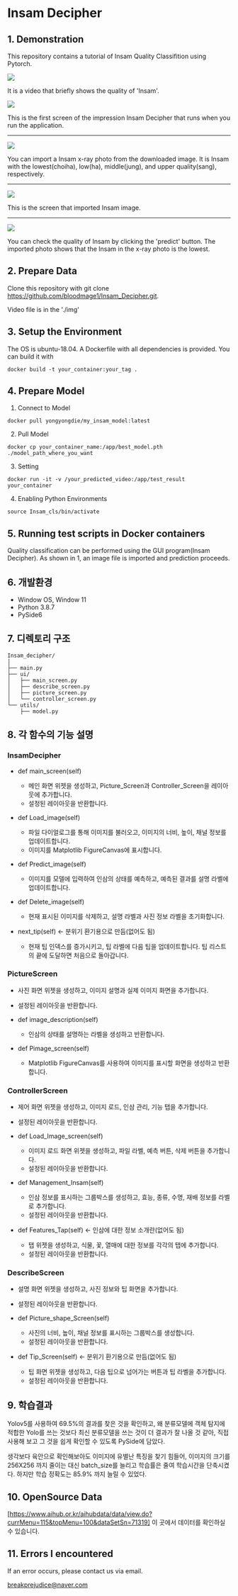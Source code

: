 # Insam Decipher

## 1. Demonstration

This repository contains a tutorial of Insam Quality Classifition using Pytorch.

<img src="https://github.com/bloodmage1/Insam_Decipher/blob/main/Demonstration/play_video.gif"/>

It is a video that briefly shows the quality of 'Insam'.

<img src="https://github.com/bloodmage1/Insam_Decipher/blob/main/Demonstration/insam_decipher_homescreen.png"/>

This is the first screen of the impression Insam Decipher that runs when you run the application.

---
<img src="https://github.com/bloodmage1/Insam_Decipher/blob/main/Demonstration/load_image.png"/>

You can import a Insam x-ray photo from the downloaded image. It is Insam with the lowest(choiha), low(ha), middle(jung), and upper quality(sang), respectively.

---

<img src="https://github.com/bloodmage1/Insam_Decipher/blob/main/Demonstration/loaded_image.png"/>

This is the screen that imported Insam image.

---

<img src="https://github.com/bloodmage1/Insam_Decipher/blob/main/Demonstration/predicted_image.png"/>

You can check the quality of Insam by clicking the 'predict' button. The imported photo shows that the Insam in the x-ray photo is the lowest.

## 2. Prepare Data

Clone this repository with git clone https://github.com/bloodmage1/Insam_Decipher.git.

Video file is in the './img'

## 3. Setup the Environment

The OS is ubuntu-18.04. A Dockerfile with all dependencies is provided. You can build it with

```
docker build -t your_container:your_tag .
```

## 4. Prepare Model

1. Connect to Model
```
docker pull yongyongdie/my_insam_model:latest
```

2. Pull Model
```
docker cp your_container_name:/app/best_model.pth ./model_path_where_you_want
```

3. Setting
```
docker run -it -v /your_predicted_video:/app/test_result your_container
```

4. Enabling Python Environments

```
source Insam_cls/bin/activate
```

## 5. Running test scripts in Docker containers

Quality classification can be performed using the GUI program(Insam Decipher). As shown in 1, an image file is imported and prediction proceeds.

## 6. 개발환경

- Window OS, Window 11
- Python 3.8.7
- PySide6

## 7. 디렉토리 구조

```
Insam_decipher/
│
├── main.py
├── ui/
│   ├── main_screen.py
│   ├── describe_screen.py
│   ├── picture_screen.py
│   └── controller_screen.py
└── utils/
    ├── model.py

```

## 8. 각 함수의 기능 설명

### InsamDecipher

- def main_screen(self)
  - 메인 화면 위젯을 생성하고, Picture_Screen과 Controller_Screen을 레이아웃에 추가합니다.
  - 설정된 레이아웃을 반환합니다.

- def Load_image(self)
  - 파일 다이얼로그를 통해 이미지를 불러오고, 이미지의 너비, 높이, 채널 정보를 업데이트합니다.
  - 이미지를 Matplotlib FigureCanvas에 표시합니다.

- def Predict_image(self)
  - 이미지를 모델에 입력하여 인삼의 상태를 예측하고, 예측된 결과를 설명 라벨에 업데이트합니다.
  
- def Delete_image(self)
  - 현재 표시된 이미지를 삭제하고, 설명 라벨과 사진 정보 라벨을 초기화합니다.

- next_tip(self) <- 분위기 환기용으로 만듬(없어도 됨)
  - 현재 팁 인덱스를 증가시키고, 팁 라벨에 다음 팁을 업데이트합니다. 팁 리스트의 끝에 도달하면 처음으로 돌아갑니다.

### PictureScreen
  - 사진 화면 위젯을 생성하고, 이미지 설명과 실제 이미지 화면을 추가합니다.
  - 설정된 레이아웃을 반환합니다.

- def image_description(self)
  - 인삼의 상태를 설명하는 라벨을 생성하고 반환합니다.
  
- def Pimage_screen(self)
  - Matplotlib FigureCanvas를 사용하여 이미지를 표시할 화면을 생성하고 반환합니다.

### ControllerScreen
  - 제어 화면 위젯을 생성하고, 이미지 로드, 인삼 관리, 기능 탭을 추가합니다.
  - 설정된 레이아웃을 반환합니다.

- def Load_Image_screen(self)
  - 이미지 로드 화면 위젯을 생성하고, 파일 라벨, 예측 버튼, 삭제 버튼을 추가합니다.
  - 설정된 레이아웃을 반환합니다.

- def Management_Insam(self)
  - 인삼 정보를 표시하는 그룹박스를 생성하고, 효능, 종류, 수명, 재배 정보를 라벨로 추가합니다.
  - 설정된 레이아웃을 반환합니다.

- def Features_Tap(self) <- 인삼에 대한 정보 소개란(없어도 됨)
  - 탭 위젯을 생성하고, 식물, 꽃, 열매에 대한 정보를 각각의 탭에 추가합니다.
  - 설정된 레이아웃을 반환합니다.

### DescribeScreen
  - 설명 화면 위젯을 생성하고, 사진 정보와 팁 화면을 추가합니다.
  - 설정된 레이아웃을 반환합니다.

- def Picture_shape_Screen(self)
  - 사진의 너비, 높이, 채널 정보를 표시하는 그룹박스를 생성합니다.
  - 설정된 레이아웃을 반환합니다.

- def Tip_Screen(self) <- 분위기 환기용으로 만듬(없어도 됨)
  - 팁 화면 위젯을 생성하고, 다음 팁으로 넘어가는 버튼과 팁 라벨을 추가합니다.
  - 설정된 레이아웃을 반환합니다.



## 9. 학습결과

Yolov5를 사용하여 69.5%의 결과를 찾은 것을 확인하고, 왜 분류모델에 객체 탐지에 적합한 Yolo를 쓰는 것보다 최신 분류모델을 쓰는 것이 더 결과가 잘 나올 것 같아, 직접 사용해 보고 그 것을 쉽게 확인할 수 있도록 PySide에 담았다.

생각보다 육안으로 확인해보아도 이미지에 유별난 특징을 찾기 힘들어, 이미지의 크기를 256X256 까지 줄이는 대신 batch_size를 늘리고 학습률은 줄여 학습시간을 단축시켰다. 하지만 학습 정확도는 85.9% 까지 늘릴 수 있었다.



## 10. OpenSource Data
[https://www.aihub.or.kr/aihubdata/data/view.do?currMenu=115&topMenu=100&dataSetSn=71319] 이 곳에서 데이터를 확인하실 수 있습니다.

## 11. Errors I encountered

If an error occurs, please contact us via email.

breakprejudice@naver.com